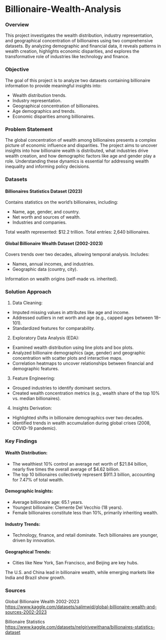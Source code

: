 # Billionaire-Wealth-Analysis

### Overview

This project investigates the wealth distribution, industry representation, and geographical concentration of billionaires using two comprehensive datasets. By analyzing demographic and financial data, it reveals patterns in wealth creation, highlights economic disparities, and explores the transformative role of industries like technology and finance.

### Objective

The goal of this project is to analyze two datasets containing billionaire information to provide meaningful insights into:

- Wealth distribution trends.
- Industry representation.
- Geographical concentration of billionaires.
- Age demographics and trends.
- Economic disparities among billionaires.

### Problem Statement

The global concentration of wealth among billionaires presents a complex picture of economic influence and disparities. The project aims to uncover insights into how billionaire wealth is distributed, what industries drive wealth creation, and how demographic factors like age and gender play a role. Understanding these dynamics is essential for addressing wealth inequality and informing policy decisions.

### Datasets

#### Billionaires Statistics Dataset (2023)

Contains statistics on the world’s billionaires, including:
- Name, age, gender, and country.
- Net worth and sources of wealth.
- Industries and companies.

Total wealth represented: $12.2 trillion.
Total entries: 2,640 billionaires.

#### Global Billionaire Wealth Dataset (2002-2023)

Covers trends over two decades, allowing temporal analysis. Includes:
- Names, annual incomes, and industries.
- Geographic data (country, city).
  
Information on wealth origins (self-made vs. inherited).

### Solution Approach

1. Data Cleaning:
- Imputed missing values in attributes like age and income.
- Addressed outliers in net worth and age (e.g., capped ages between 18–101).
- Standardized features for comparability.

2. Exploratory Data Analysis (EDA):
- Examined wealth distribution using line plots and box plots.
- Analyzed billionaire demographics (age, gender) and geographic concentration with scatter plots and interactive maps.
- Correlation heatmaps to uncover relationships between financial and demographic features.

3. Feature Engineering:
- Grouped industries to identify dominant sectors.
- Created wealth concentration metrics (e.g., wealth share of the top 10% vs. median billionaires).

4. Insights Derivation:
- Highlighted shifts in billionaire demographics over two decades.
- Identified trends in wealth accumulation during global crises (2008, COVID-19 pandemic).

### Key Findings

#### Wealth Distribution:

- The wealthiest 10% control an average net worth of $21.84 billion, nearly five times the overall average of $4.62 billion.
- The top 10 billionaires collectively represent $911.3 billion, accounting for 7.47% of total wealth.

#### Demographic Insights:

- Average billionaire age: 65.1 years.
- Youngest billionaire: Clemente Del Vecchio (18 years).
- Female billionaires constitute less than 10%, primarily inheriting wealth.

#### Industry Trends:

- Technology, finance, and retail dominate. Tech billionaires are younger, driven by innovation.

#### Geographical Trends:

- Cities like New York, San Francisco, and Beijing are key hubs.

The U.S. and China lead in billionaire wealth, while emerging markets like India and Brazil show growth.

### Sources

Global Billionaire Wealth 2002-2023
https://www.kaggle.com/datasets/salimwid/global-billionaire-wealth-and-sources-2002-2023

Billionaire Statistics
https://www.kaggle.com/datasets/nelgiriyewithana/billionaires-statistics-dataset


